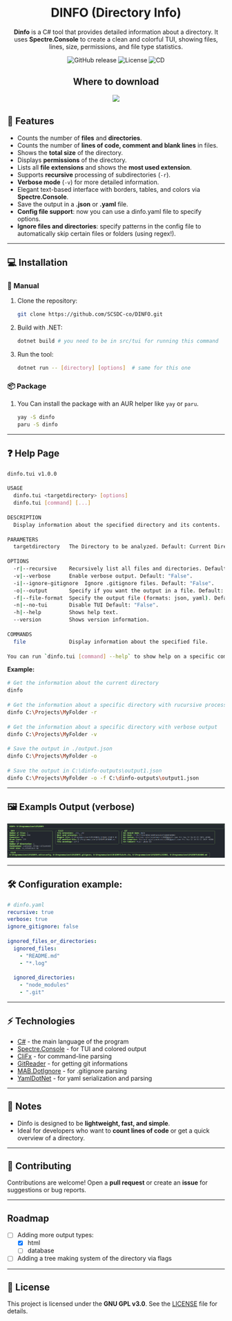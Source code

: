 <div align="center">

# DINFO (Directory Info)

**Dinfo** is a C# tool that provides detailed information about a directory.
It uses **Spectre.Console** to create a clean and colorful TUI, showing files, lines, size, permissions, and file type statistics.

![GitHub release](https://img.shields.io/github/v/release/SCSDC-co/DINFO?style=for-the-badge)
![License](https://img.shields.io/github/license/SCSDC-co/DINFO?style=for-the-badge)
![CD](https://img.shields.io/github/actions/workflow/status/SCSDC-co/DINFO/ci-cd.yml?branch=master&style=for-the-badge&logo=github&logoColor=white)

## Where to download

<a href="https://apps.microsoft.com/detail/9N2DTJM04TXF?referrer=appbadge&cid=github-repo&mode=full">
    <img src="https://get.microsoft.com/images/en-us%20dark.svg" width="200"/>
</a>
</div>

## 🚀 Features

- Counts the number of **files** and **directories**.
- Counts the number of **lines of code, comment and blank lines** in files.
- Shows the **total size** of the directory.
- Displays **permissions** of the directory.
- Lists all **file extensions** and shows the **most used extension**.
- Supports **recursive** processing of subdirectories (`-r`).
- **Verbose mode** (`-v`) for more detailed information.
- Elegant text-based interface with borders, tables, and colors via **Spectre.Console**.
- Save the output in a **.json** or **.yaml** file.
- **Config file support**: now you can use a dinfo.yaml file to specify options.
- **Ignore files and directories**: specify patterns in the config file to automatically skip certain files or folders (using regex!).

---

## 💻 Installation

### 🔧 Manual

1. Clone the repository:

    ```bash
    git clone https://github.com/SCSDC-co/DINFO.git
    ```

2. Build with .NET:

    ```bash
    dotnet build # you need to be in src/tui for running this command
    ```

3. Run the tool:

    ```bash
    dotnet run -- [directory] [options]  # same for this one
    ```

### 📦 Package

1. You Can install the package with an AUR helper like `yay` or `paru`.

    ```bash
    yay -S dinfo
    paru -S dinfo
    ```

---

## ❓ Help Page

```bash
dinfo.tui v1.0.0

USAGE
  dinfo.tui <targetdirectory> [options]
  dinfo.tui [command] [...]

DESCRIPTION
  Display information about the specified directory and its contents.

PARAMETERS
  targetdirectory   The Directory to be analyzed. Default: Current Directory.

OPTIONS
  -r|--recursive    Recursively list all files and directories. Default: "False".
  -v|--verbose      Enable verbose output. Default: "False".
  -i|--ignore-gitignore  Ignore .gitignore files. Default: "False".
  -o|--output       Specify if you want the output in a file. Default: "False".
  -f|--file-format  Specify the output file (formats: json, yaml). Default: "output.json".
  -n|--no-tui       Disable TUI Default: "False".
  -h|--help         Shows help text.
  --version         Shows version information.

COMMANDS
  file              Display information about the specified file.

You can run `dinfo.tui [command] --help` to show help on a specific command.
```

**Example:**

```bash
# Get the information about the current directory
dinfo

# Get the information about a specific directory with rucursive processing
dinfo C:\Projects\MyFolder -r

# Get the information about a specific directory with verbose output
dinfo C:\Projects\MyFolder -v

# Save the output in ./output.json
dinfo C:\Projects\MyFolder -o

# Save the output in C:\dinfo-outputs\output1.json
dinfo C:\Projects\MyFolder -o -f C:\dinfo-outputs\output1.json
```

---

## 🖼️ Exampls Output (verbose)

![Example Output](.github/assets/example-output.png)

---

## 🛠️ Configuration example:

```yaml
# dinfo.yaml
recursive: true
verbose: true
ignore_gitignore: false

ignored_files_or_directories:
  ignored_files:
    - "README.md"
    - "*.log"

  ignored_directories:
    - "node_modules"
    - ".git"
```

---

## ⚡ Technologies

- [C#](https://docs.microsoft.com/en-us/dotnet/csharp/) - the main language of the program
- [Spectre.Console](https://spectreconsole.net/) - for TUI and colored output
- [CliFx](https://github.com/Tyrrrz/CliFx) - for command-line parsing
- [GitReader](https://github.com/kekyo/GitReader) - for getting git informations
- [MAB.DotIgnore](https://github.com/markashleybell/MAB.DotIgnore) - for .gitignore parsing
- [YamlDotNet](https://github.com/aaubry/YamlDotNet) - for yaml serialization and parsing

---

## 📝 Notes

- Dinfo is designed to be **lightweight, fast, and simple**.
- Ideal for developers who want to **count lines of code** or get a quick overview of a directory.

---

## 🤝 Contributing

Contributions are welcome! Open a **pull request** or create an **issue** for suggestions or bug reports.

---

## Roadmap

- [ ] Adding more output types:
  - [x] html
  - [ ] database
- [ ] Adding a tree making system of the directory via flags

---

## 📜 License


This project is licensed under the **GNU GPL v3.0**. See the [LICENSE](LICENSE) file for details.


